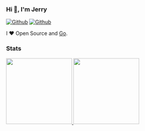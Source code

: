 ### Hi 👋, I'm Jerry

[![Github](https://img.shields.io/github/followers/iGoogle-ink?label=Follow&style=social)](https://github.com/iGoogle-ink)
[![Github](https://img.shields.io/github/forks/iGoogle-ink/gopay?label=Fork&style=social)](https://github.com/iGoogle-ink/gopay/fork)

I ❤ Open Source and [Go](https://golang.org).

### Stats

<a href="https://github.com/iGoogle-ink">
  <img height="180em" src="https://github-readme-stats-eight-theta.vercel.app/api/top-langs/?username=iGoogle-ink&layout=compact&theme=vue-dark" />
  <img height="180em" src="https://github-readme-stats-eight-theta.vercel.app/api?username=iGoogle-ink&show_icons=true&theme=vue-dark&include_all_commits=true&count_private=true" />  
</a>

<!--
**iGoogle-ink/iGoogle-ink** is a ✨ _special_ ✨ repository because its `README.md` (this file) appears on your GitHub profile.

Here are some ideas to get you started:

- 🔭 I’m currently working on ...
- 🌱 I’m currently learning ...
- 👯 I’m looking to collaborate on ...
- 🤔 I’m looking for help with ...
- 💬 Ask me about ...
- 📫 How to reach me: ...
- 😄 Pronouns: ...
- ⚡ Fun fact: ...
-->
